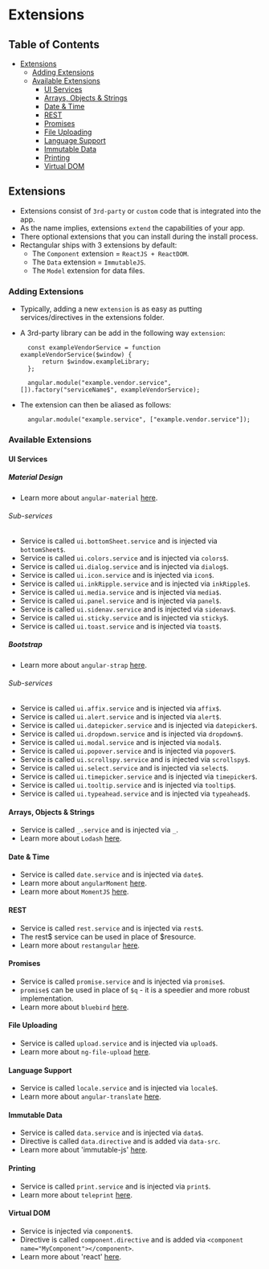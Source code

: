 # Extensions

## Table of Contents
* [Extensions](#Extensions)
	* [Adding Extensions](#AddingExtensions)
	* [Available Extensions](#AvailableExtensions)
		* [UI Services](#UIServices)
		* [Arrays, Objects & Strings](#ArraysObjectsStrings)
		* [Date & Time](#DateTime)
		* [REST](#REST)
		* [Promises](#Promises)
		* [File Uploading](#FileUploading)
		* [Language Support](#LanguageSupport)
		* [Immutable Data](#ImmutableData)
		* [Printing](#Printing)
		* [Virtual DOM](#VirtualDOM)

## <a name='Extensions'></a>Extensions
- Extensions consist of `3rd-party` or `custom` code that is integrated into the app.
- As the name implies, extensions `extend` the capabilities of your app.
- There optional extensions that you can install during the install process.
- Rectangular ships with 3 extensions by default:
	- The `Component` extension = `ReactJS + ReactDOM`.
	- The `Data` extension = `ImmutableJS`.
	- The `Model` extension for data files.

### <a name='AddingExtensions'></a>Adding Extensions
- Typically, adding a new `extension` is as easy as putting services/directives in the extensions folder.
- A 3rd-party library can be add in the following way `extension`:

		const exampleVendorService = function exampleVendorService($window) {
			return $window.exampleLibrary;
		};

		angular.module("example.vendor.service", []).factory("serviceName$", exampleVendorService);

- The extension can then be aliased as follows:

		angular.module("example.service", ["example.vendor.service"]);

### <a name='AvailableExtensions'></a>Available Extensions

#### <a name='UIServices'></a>UI Services

##### Material Design
- Learn more about `angular-material` [here](https://material.angularjs.org/latest/).

###### Sub-services
- Service is called `ui.bottomSheet.service` and is injected via `bottomSheet$`.
- Service is called `ui.colors.service` and is injected via `colors$`.
- Service is called `ui.dialog.service` and is injected via `dialog$`.
- Service is called `ui.icon.service` and is injected via `icon$`.
- Service is called `ui.inkRipple.service` and is injected via `inkRipple$`.
- Service is called `ui.media.service` and is injected via `media$`.
- Service is called `ui.panel.service` and is injected via `panel$`.
- Service is called `ui.sidenav.service` and is injected via `sidenav$`.
- Service is called `ui.sticky.service` and is injected via `sticky$`.
- Service is called `ui.toast.service` and is injected via `toast$`.

##### Bootstrap
- Learn more about `angular-strap` [here](https://mgcrea.github.io/angular-strap/).

###### Sub-services
- Service is called `ui.affix.service` and is injected via `affix$`.
- Service is called `ui.alert.service` and is injected via `alert$`.
- Service is called `ui.datepicker.service` and is injected via `datepicker$`.
- Service is called `ui.dropdown.service` and is injected via `dropdown$`.
- Service is called `ui.modal.service` and is injected via `modal$`.
- Service is called `ui.popover.service` and is injected via `popover$`.
- Service is called `ui.scrollspy.service` and is injected via `scrollspy$`.
- Service is called `ui.select.service` and is injected via `select$`.
- Service is called `ui.timepicker.service` and is injected via `timepicker$`.
- Service is called `ui.tooltip.service` and is injected via `tooltip$`.
- Service is called `ui.typeahead.service` and is injected via `typeahead$`.

#### <a name='ArraysObjectsStrings'></a>Arrays, Objects & Strings
- Service is called `_.service` and is injected via `_`.
- Learn more about `Lodash` [here](https://example.com/docs/4.16.6).

#### <a name='DateTime'></a>Date & Time
- Service is called `date.service` and is injected via `date$`.
- Learn more about `angularMoment` [here](https://github.com/urish/angular-moment).
- Learn more about `MomentJS` [here](http://momentjs.com/docs/).

#### <a name='REST'></a>REST
- Service is called `rest.service` and is injected via `rest$`.
- The rest$ service can be used in place of $resource.
- Learn more about `restangular` [here](https://github.com/mgonto/restangular/blob/master/README.md).

#### <a name='Promises'></a>Promises
- Service is called `promise.service` and is injected via `promise$`.
- `promise$` can be used in place of `$q` - it is a speedier and more robust implementation.
- Learn more about `bluebird` [here](http://bluebirdjs.com/docs/api-reference.html).

#### <a name='FileUploading'></a>File Uploading
- Service is called `upload.service` and is injected via `upload$`.
- Learn more about `ng-file-upload` [here](https://github.com/danialfarid/ng-file-upload).

#### <a name='LanguageSupport'></a>Language Support
- Service is called `locale.service` and is injected via `locale$`.
- Learn more about `angular-translate` [here](https://angular-translate.github.io/docs/#/guide).

#### <a name='ImmutableData'></a>Immutable Data
- Service is called `data.service` and is injected via `data$`.
- Directive is called `data.directive` and is added via `data-src`.
- Learn more about 'immutable-js' [here](http://facebook.github.io/immutable-js/docs/).

#### <a name='Printing'></a>Printing
- Service is called `print.service` and is injected via `print$`.
- Learn more about `teleprint` [here](https://github.com/abbotto/teleprint).

#### <a name='VirtualDOM'></a>Virtual DOM
- Service is injected via `component$`.
- Directive is called `component.directive` and is added via `<component name="MyComponent"></component>`.
- Learn more about 'react' [here](https://facebook.github.io/react/docs/hello-world.html).